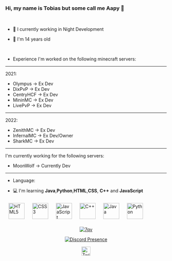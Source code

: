 ### Hi, my name is Tobias but some call me Aapy 👋
<br />

- 💼 I currently working in Night Development

- 🎉 I'm 14 years old
  
<br/>  

- Experience
I'm worked on the following minecraft servers:
-------------------
2021:
* Olympus -> Ex Dev
* DixPvP -> Ex Dev
* CentryHCF -> Ex Dev
* MininMC -> Ex Dev
* LivePvP -> Ex Dev
-------------------
2022:
* ZenithMC -> Ex Dev
* InfernalMC -> Ex Dev/Owner
* SharkMC -> Ex Dev
-------------------

I'm currently working for the following servers:
* MoonWolf -> Currently Dev
-------------------

- Language:

- 💻 I'm learning **Java**,**Python**,**HTML**,**CSS**, **C++** and **JavaScript**

<div align="left">  
<img style="margin: 10px" src="https://profilinator.rishav.dev/skills-assets/html5-original-wordmark.svg" alt="HTML5" height="50" />  
<img style="margin: 10px" src="https://profilinator.rishav.dev/skills-assets/css3-original-wordmark.svg" alt="CSS3" height="50" />  
<img style="margin: 10px" src="https://profilinator.rishav.dev/skills-assets/javascript-original.svg" alt="JavaScript" height="50" />  
<img style="margin: 10px" src="https://profilinator.rishav.dev/skills-assets/cplusplus-original.svg" alt="C++" height="50" />  
<img style="margin: 10px" src="https://profilinator.rishav.dev/skills-assets/java-original-wordmark.svg" alt="Java" height="50" />  
<img style="margin: 10px" src="https://profilinator.rishav.dev/skills-assets/python-original.svg" alt="Python" height="50" />  
</div>

<p align="center">
  <a href="https://github.com/7qv">
    <img align="center" src="https://github-readme-stats.vercel.app/api?username=7qv&show_icons=true&theme=radical&count_private=true&locale=en" alt="7qv"/>
  </a>
</p>

<p align="center">
  <a href="https://discord.com/users/950467220767662121" target="_blank" rel="nofollow">
    <img align="center" src="https://lanyard.cnrad.dev/api/950467220767662121?&animated=true&borderRadius=30px&idleMessage=Nothing..." alt="Discord Presence">
  </a>
</p>
<p align="center">
  <a href="https://twitter.com/AapyDev">
    <img align="center" alt="Twitter" width="28px" src="https://raw.githubusercontent.com/anuraghazra/anuraghazra/master/assets/twitter.svg" />
</p>
